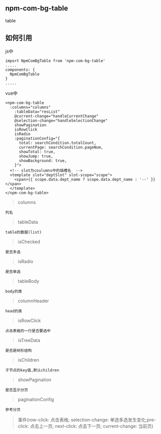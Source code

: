 ## npm-com-bg-table
table

## 如何引用

js中

```
import NpmComBgTable from 'npm-com-bg-table'
.....
components: {
  NpmComBgTable
}
.....
```
vue中

```
<npm-com-bg-table 
  :columns="columns"
    :tableData="resList"
    @current-change="handleCurrentChange"
    @selection-change="handleSelectionChange"
    showPagination
    isRowClick
    isRadio
    :paginationConfig="{
      total: searchCondition.totalCount,
      currentPage: searchCondition.pageNum,
      showTotal: true,
      showJump: true,
      showBackground: true,
    }">
  <!-- slot为coulumns中的插槽名  -->
  <template slot="deptSlot" slot-scope="scope">
    <span>{{ scope.data.dept_name ? scope.data.dept_name : '--' }}</span>
  </template>
</npm-com-bg-table>
```

> columns

```
列名
```

> tableData

```
table的数据(list)
```

> isChecked

```
是否多选
```
> isRadio

```
是否单选
```

> tableBody

```
body的类
```
> columnHeader

```
head的类
```
> isRowClick

```
点击表格的一行是否要选中
```

> isTreeData

```
是否是树形结构
```
> isChildren

```
子节点的key值,默认children
```
> showPagination

```
是否显示分页
```
> paginationConfig
```
参考分页
```

> 事件(row-click: 点击表格; selection-change: 单选多选发生变化;pre-click: 点击上一页; next-click: 点击下一页; current-change: 当前页)
